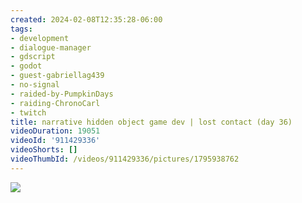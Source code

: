 ```yaml
---
created: 2024-02-08T12:35:28-06:00
tags:
- development
- dialogue-manager
- gdscript
- godot
- guest-gabriellag439
- no-signal
- raided-by-PumpkinDays
- raiding-ChronoCarl
- twitch
title: narrative hidden object game dev | lost contact (day 36)
videoDuration: 19051
videoId: '911429336'
videoShorts: []
videoThumbId: /videos/911429336/pictures/1795938762
---
```


![](20240208183528.jpg)
